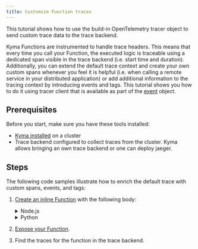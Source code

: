 ```yaml
---
title: Customize Function traces
---
```


This tutorial shows how to use the build-in OpenTelemetry tracer object to send custom trace data to the trace backend.

Kyma Functions are instrumented to handle trace headers. This means that every time you call your Function, the executed logic is traceable using a dedicated span visible in the trace backend (i.e. start time and duration).
Additionally, you can extend the default trace context and create your own custom spans whenever you feel it is helpful (i.e. when calling a remote service in your distributed application) or add additional information to the tracing context by introducing events and tags. This tutorial shows you how to do it using tracer client that is available as part of the [event](../../05-technical-reference/svls-08-function-specification.md#event-object) object.

## Prerequisites

Before you start, make sure you have these tools installed:

- [Kyma installed](../../04-operation-guides/operations/02-install-kyma.md) on a cluster
- Trace backend configured to collect traces from the cluster. Kyma allows bringing an own trace backend or one can deploy jaeger.

## Steps

The following code samples illustrate how to enrich the default trace with custom spans, events, and tags:

1. [Create an inline Function](./svls-01-create-inline-function.md) with the following body:

   <div tabs name="code" group="functions-code">
   <details>
   <summary label="node.js">
   Node.js
   </summary>

      ```javascript

      const { SpanStatusCode } = require("@opentelemetry/api/build/src/trace/status");
      const axios = require("axios")
      module.exports = {
         main: async function (event, context) {

            const data = {
               name: "John",
               surname: "Doe",
               type: "Employee",
               id: "1234-5678"
            }

            const span = event.tracer.startSpan('call-to-acme-service');
            return await callAcme(data)
               .then(resp => {
                  if(resp.status!==200){
                    throw new Error("Unexpected response from acme service");
                  }
                  span.addEvent("Data sent");
                  span.setAttribute("data-type", data.type);
                  span.setAttribute("data-id", data.id);
                  span.setStatus({code: SpanStatusCode.OK});
                  return "Data sent";
               }).catch(err=> {
                  console.error(err)
                  span.setStatus({
                    code: SpanStatusCode.ERROR,
                    message: err.message,
                  });
                  return err.message;
               }).finally(()=>{
                  span.end();
               });
         }
      }

      let callAcme = (data)=>{
         return axios.post('https://acme.com/api/people', data)
      }
      ```

   </details>
   <details>
   <summary label="python">
   Python
   </summary>

      [OpenTelemetry SDK](https://opentelemetry.io/docs/instrumentation/python/manual/#tracing) allows you to customize trace spans and events.
      Additionally, if you are using the `requests` library then all the HTTP communication can be auto-instrumented:

      ```python

      import requests
      import time
      from opentelemetry.instrumentation.requests import RequestsInstrumentor

      def main(event, context):
         # Create a new span to track some work
         with event.tracer.start_as_current_span("parent"):
            time.sleep(1)

            # Create a nested span to track nested work
            with event.tracer.start_as_current_span("child"):
               time.sleep(2)
               # the nested span is closed when it's out of scope

         # Now the parent span is the current span again
         time.sleep(1)

         # This span is also closed when it goes out of scope

         RequestsInstrumentor().instrument()

         # This request will be auto-intrumented
         r = requests.get('https://swapi.dev/api/people/2')
         return r.json()
      ```

   </details>
   </div>

2. [Expose your Function](./svls-03-expose-function.md).

3. Find the traces for the function in the trace backend.
